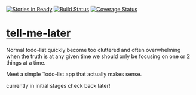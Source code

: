 [![Stories in Ready](https://badge.waffle.io/HoffsMH/todo-timer.png?label=ready&title=Ready)](https://waffle.io/HoffsMH/todo-timer)
[![Build Status](https://travis-ci.org/HoffsMH/todo-timer.svg?branch=master)](https://travis-ci.org/HoffsMH/todo-timer)
[![Coverage Status](https://coveralls.io/repos/github/HoffsMH/todo-timer/badge.svg?branch=master)](https://coveralls.io/github/HoffsMH/todo-timer?branch=master)

# [tell-me-later](https://www.google.com)
Normal todo-list quickly become too cluttered and often overwhelming when the truth is at any given time we should only be focusing on one or 2 things at a time.

Meet a simple Todo-list app that actually makes sense.

currently in initial stages check back later!
